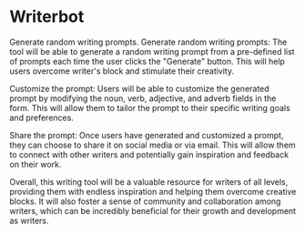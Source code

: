# Writerbot
Generate random writing prompts.
Generate random writing prompts: The tool will be able to generate a random writing prompt from a pre-defined list of prompts each time the user clicks the "Generate" button. This will help users overcome writer's block and stimulate their creativity.

Customize the prompt: Users will be able to customize the generated prompt by modifying the noun, verb, adjective, and adverb fields in the form. This will allow them to tailor the prompt to their specific writing goals and preferences.

Share the prompt: Once users have generated and customized a prompt, they can choose to share it on social media or via email. This will allow them to connect with other writers and potentially gain inspiration and feedback on their work.

Overall, this writing tool will be a valuable resource for writers of all levels, providing them with endless inspiration and helping them overcome creative blocks. It will also foster a sense of community and collaboration among writers, which can be incredibly beneficial for their growth and development as writers.
